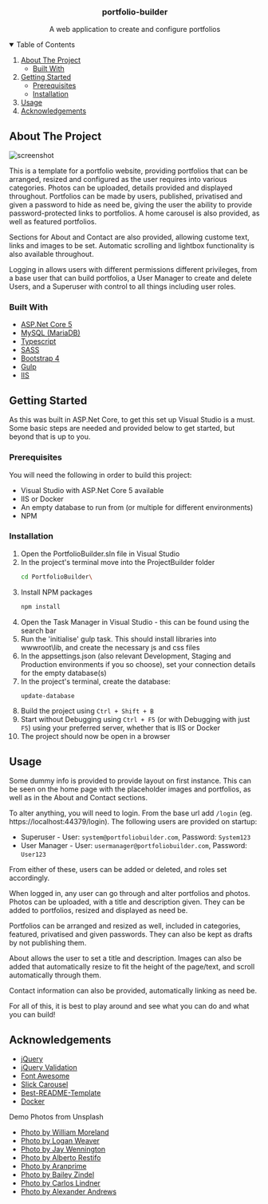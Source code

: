 <!-- PROJECT LOGO -->
<p align="center">
  <h3 align="center">portfolio-builder</h3>

  <p align="center">
    A web application to create and configure portfolios
  </p>
</p>


<!-- TABLE OF CONTENTS -->
<details open="open">
  <summary>Table of Contents</summary>
  <ol>
    <li>
      <a href="#about-the-project">About The Project</a>
      <ul>
        <li><a href="#built-with">Built With</a></li>
      </ul>
    </li>
    <li>
      <a href="#getting-started">Getting Started</a>
      <ul>
        <li><a href="#prerequisites">Prerequisites</a></li>
        <li><a href="#installation">Installation</a></li>
      </ul>
    </li>
    <li><a href="#usage">Usage</a></li>
    <li><a href="#acknowledgements">Acknowledgements</a></li>
  </ol>
</details>



<!-- ABOUT THE PROJECT -->
## About The Project

![screenshot](https://user-images.githubusercontent.com/19428849/130439247-c23ab418-2558-440a-8b7f-a1d0ddff3350.jpg)


This is a template for a portfolio website, providing portfolios that can be arranged, resized and configured as the user requires into various categories. Photos can be uploaded, details provided and displayed throughout. Portfolios can be made by users, published, privatised and given a password to hide as need be, giving the user the ability to provide password-protected links to portfolios. A home carousel is also provided, as well as featured portfolios.

Sections for About and Contact are also provided, allowing custome text, links and images to be set. Automatic scrolling and lightbox functionality is also available throughout.

Logging in allows users with different permissions different privileges, from a base user that can build portfolios, a User Manager to create and delete Users, and a Superuser with control to all things including user roles.

### Built With

* [ASP.Net Core 5](https://dotnet.microsoft.com/)
* [MySQL (MariaDB)](https://mariadb.org/)
* [Typescript](https://www.typescriptlang.org/)
* [SASS](https://sass-lang.com/)
* [Bootstrap 4](https://getbootstrap.com/)
* [Gulp](https://gulpjs.com/)
* [IIS](https://www.iis.net/)


<!-- GETTING STARTED -->
## Getting Started

As this was built in ASP.Net Core, to get this set up Visual Studio is a must. Some basic steps are needed and provided below to get started, but beyond that is up to you.


### Prerequisites

You will need the following in order to build this project:
* Visual Studio with ASP.Net Core 5 available
* IIS or Docker
* An empty database to run from (or multiple for different environments)
* NPM


### Installation

1. Open the PortfolioBuilder.sln file in Visual Studio
2. In the project's terminal move into the ProjectBuilder folder
   ```sh
   cd PortfolioBuilder\
   ```
3. Install NPM packages
   ```sh
   npm install
   ```
4. Open the Task Manager in Visual Studio - this can be found using the search bar
5. Run the 'initialise' gulp task. This should install libraries into wwwroot\lib, and create the necessary js and css files
6. In the appsettings.json (also relevant Development, Staging and Production environments if you so choose), set your connection details for the empty database(s)
7. In the project's terminal, create the database:
   ```sh
   update-database
   ```
8. Build the project using `Ctrl + Shift + B`
9. Start without Debugging using `Ctrl + F5` (or with Debugging with just `F5`) using your preferred server, whether that is IIS or Docker
10. The project should now be open in a browser


<!-- USAGE EXAMPLES -->
## Usage

Some dummy info is provided to provide layout on first instance. This can be seen on the home page with the placeholder images and portfolios, as well as in the About and Contact sections.

To alter anything, you will need to login. From the base url add `/login` (eg. https://localhost:44379/login). The following users are provided on startup:

* Superuser - User: `system@portfoliobuilder.com`, Password: `System123`
* User Manager - User: `usermanager@portfoliobuilder.com`, Password: `User123`

From either of these, users can be added or deleted, and roles set accordingly.

When logged in, any user can go through and alter portfolios and photos. Photos can be uploaded, with a title and description given. They can be added to portfolios, resized and displayed as need be.

Portfolios can be arranged and resized as well, included in categories, featured, privatised and given passwords. They can also be kept as drafts by not publishing them.

About allows the user to set a title and description. Images can also be added that automatically resize to fit the height of the page/text, and scroll automatically through them.

Contact information can also be provided, automatically linking as need be.

For all of this, it is best to play around and see what you can do and what you can build!


<!-- ACKNOWLEDGEMENTS -->
## Acknowledgements
* [jQuery](https://jquery.com/)
* [jQuery Validation](https://jqueryvalidation.org/)
* [Font Awesome](https://fontawesome.com)
* [Slick Carousel](https://kenwheeler.github.io/slick/)
* [Best-README-Template](https://github.com/othneildrew/Best-README-Template)
* [Docker](https://www.docker.com/)

Demo Photos from Unsplash
* [Photo by William Moreland](https://unsplash.com/photos/G0Ot7IsL-_I)
* [Photo by Logan Weaver](https://unsplash.com/photos/h_abdKXlMFM)
* [Photo by Jay Wennington](https://unsplash.com/photos/sl1-IazYY7I)
* [Photo by Alberto Restifo](https://unsplash.com/photos/HYA9Ak06qR8)
* [Photo by Aranprime](https://unsplash.com/photos/hwzLBk3079Q)
* [Photo by Bailey Zindel](https://unsplash.com/photos/NRQV-hBF10M)
* [Photo by Carlos Lindner](https://unsplash.com/photos/qjqcKJXO5hs)
* [Photo by Alexander Andrews](https://unsplash.com/photos/Y4rY3_BM5Io)


<!-- MARKDOWN LINKS & IMAGES -->
[screenshot]: README/screenshot.png
